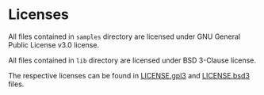 # Licenses

All files contained in `samples` directory are licensed under GNU General Public License v3.0 license.

All files contained in `lib` directory are licensed under BSD 3-Clause license.

The respective licenses can be found in [LICENSE.gpl3](LICENSE.gpl3) and [LICENSE.bsd3](LICENSE.bsd3) files.
